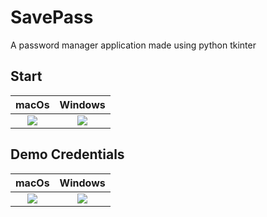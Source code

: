 # SavePass

A password manager application made using python tkinter

## Start

|                                                   macOs                                                    |                                                  Windows                                                   |
| :--------------------------------------------------------------------------------------------------------: | :--------------------------------------------------------------------------------------------------------: |
| ![](https://user-images.githubusercontent.com/76846542/152035198-70093685-1612-4127-8191-025e35a49834.png) | ![](https://user-images.githubusercontent.com/76846542/152140719-705758e0-2758-4374-8d75-da8d7113e82c.png) |

## Demo Credentials

|                                                   macOs                                                    |                                                  Windows                                                   |
| :--------------------------------------------------------------------------------------------------------: | :--------------------------------------------------------------------------------------------------------: |
| ![](https://user-images.githubusercontent.com/76846542/152035208-089b3118-d2bb-4ea9-9e6d-34d16438f0e8.png) | ![](https://user-images.githubusercontent.com/76846542/152140790-e24bc28c-d23b-4bc3-b553-121a5a75d72d.png) |
